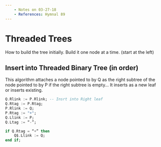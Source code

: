 ```yaml
---
    - Notes on 03-27-18
    - References: Hymnal 89
---
```

# Threaded Trees

How to build the tree initially.
Build it one node at a time. (start at the left)

## Insert into Threaded Binary Tree (in order)

This algorithm attaches a node pointed to by Q as the right subtree of the node pointed to by P if the right subtree is empty... It inserts as a new leaf or inserts existing.

```ada
Q.Rlink := P.Rlink; -- Insrt into Right leaf
Q.Rtag := P.Rtag;
P.Rlink := Q;
P.Rtag := "+";
Q.Llink := P;
Q.Ltag := “-”;

if Q.Rtag = “+” then
    Q$.Llink := Q;
end if;
```
